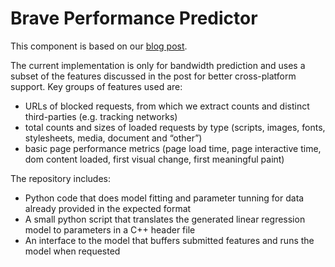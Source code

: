 # Brave Performance Predictor

This component is based on our [blog post](https://brave.com/accurately-predicting-ad-blocker-savings/).

The current implementation is only for bandwidth prediction and uses a subset of the features discussed in the post for better cross-platform support. Key groups of features used are:

- URLs of blocked requests, from which we extract counts and distinct third-parties (e.g. tracking networks)
- total counts and sizes of loaded requests by type (scripts, images, fonts, stylesheets, media, document and “other”)
- basic page performance metrics (page load time, page interactive time, dom content loaded, first visual change, first meaningful paint)

The repository includes:
- Python code that does model fitting and parameter tunning for data already provided in the expected format
- A small python script that translates the generated linear regression model to parameters in a C++ header file
- An interface to the model that buffers submitted features and runs the model when requested

